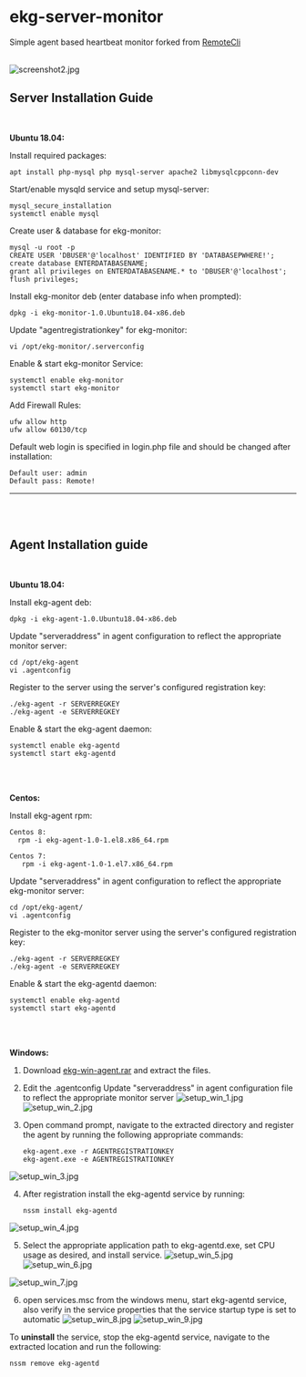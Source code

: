 

# ekg-server-monitor
Simple agent based heartbeat monitor forked from  [RemoteCli](https://github.com/Jtaylorthegreat/RemoteCLI)
<br>
<br>

![screenshot2.jpg](https://raw.githubusercontent.com/Jtaylorthegreat/ekg-server-monitor/master/screenshots/screenshot2.jpg)


## **Server Installation Guide**

<br>

**Ubuntu 18.04:**

Install required packages:

	apt install php-mysql php mysql-server apache2 libmysqlcppconn-dev
	
Start/enable mysqld service and setup mysql-server:

	mysql_secure_installation
	systemctl enable mysql
Create user & database for ekg-monitor:
	
	mysql -u root -p 
	CREATE USER 'DBUSER'@'localhost' IDENTIFIED BY 'DATABASEPWHERE!'; 
	create database ENTERDATABASENAME; 
	grant all privileges on ENTERDATABASENAME.* to 'DBUSER'@'localhost'; 
	flush privileges;
Install ekg-monitor deb (enter database info when prompted):

	dpkg -i ekg-monitor-1.0.Ubuntu18.04-x86.deb
Update "agentregistrationkey" for ekg-monitor:	

	vi /opt/ekg-monitor/.serverconfig  

Enable & start ekg-monitor Service:

	systemctl enable ekg-monitor
	systemctl start ekg-monitor
Add Firewall Rules:

	ufw allow http
	ufw allow 60130/tcp
	
Default web login is specified in login.php file and should be changed after installation:

    Default user: admin
    Default pass: Remote!
   


<hr>


<br><br>

## Agent Installation guide
<br>

**Ubuntu 18.04:**

Install ekg-agent deb:

	dpkg -i ekg-agent-1.0.Ubuntu18.04-x86.deb
Update "serveraddress" in agent configuration to reflect the appropriate monitor server:
	
	cd /opt/ekg-agent
	vi .agentconfig 
Register to the server using the server's configured registration key:

	./ekg-agent -r SERVERREGKEY
	./ekg-agent -e SERVERREGKEY
Enable & start the ekg-agent daemon:

	systemctl enable ekg-agentd
	systemctl start ekg-agentd
	

<br><br>

**Centos:**

Install ekg-agent rpm:
	
    Centos 8:
	  rpm -i ekg-agent-1.0-1.el8.x86_64.rpm
  
    Centos 7:
       rpm -i ekg-agent-1.0-1.el7.x86_64.rpm
	
	
Update "serveraddress" in agent configuration to reflect the appropriate ekg-monitor server:
	
	cd /opt/ekg-agent/
	vi .agentconfig 
Register to the ekg-monitor server using the server's configured registration key:

	./ekg-agent -r SERVERREGKEY
	./ekg-agent -e SERVERREGKEY
Enable & start the ekg-agentd daemon:

	systemctl enable ekg-agentd
	systemctl start ekg-agentd
<br><br>

**Windows:**

 1. Download
    [ekg-win-agent.rar](https://github.com/Jtaylorthegreat/ekg-server-monitor/blob/master/installers/ekg-win-agent.rar
    "ekg-win-agent.rar") and extract the files.
    
  
 2. Edit the .agentconfig Update "serveraddress" in agent configuration file to reflect the appropriate monitor server ![setup_win_1.jpg](https://raw.githubusercontent.com/Jtaylorthegreat/ekg-server-monitor/master/screenshots/setup_win_1.jpg)![setup_win_2.jpg](https://raw.githubusercontent.com/Jtaylorthegreat/ekg-server-monitor/master/screenshots/setup_win_2.jpg)
 3. Open command prompt, navigate to the extracted directory and register the agent by running the following appropriate commands:

        ekg-agent.exe -r AGENTREGISTRATIONKEY
        ekg-agent.exe -e AGENTREGISTRATIONKEY

 ![setup_win_3.jpg](https://raw.githubusercontent.com/Jtaylorthegreat/ekg-server-monitor/master/screenshots/setup_win_3.jpg)
 

 4. After registration install the ekg-agentd service by running: 
 

        nssm install ekg-agentd
        
![setup_win_4.jpg](https://raw.githubusercontent.com/Jtaylorthegreat/ekg-server-monitor/master/screenshots/setup_win_4.jpg)

 5. Select the appropriate application path to ekg-agentd.exe, set CPU usage as desired, and install service.
![setup_win_5.jpg](https://raw.githubusercontent.com/Jtaylorthegreat/ekg-server-monitor/master/screenshots/setup_win_5.jpg)
![setup_win_6.jpg](https://raw.githubusercontent.com/Jtaylorthegreat/ekg-server-monitor/master/screenshots/setup_win_6.jpg)

![setup_win_7.jpg](https://raw.githubusercontent.com/Jtaylorthegreat/ekg-server-monitor/master/screenshots/setup_win_7.jpg)

 6. open services.msc from the windows menu, start ekg-agentd service, also verify in the service properties that the service startup type is set to automatic
![setup_win_8.jpg](https://raw.githubusercontent.com/Jtaylorthegreat/ekg-server-monitor/master/screenshots/setup_win_8.jpg)
![setup_win_9.jpg](https://raw.githubusercontent.com/Jtaylorthegreat/ekg-server-monitor/master/screenshots/setup_win_9.jpg)

To **uninstall** the service, stop the ekg-agentd service, navigate to the extracted location and run the following:

    nssm remove ekg-agentd
